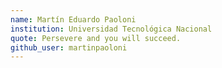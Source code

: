 ```yaml
---
name: Martín Eduardo Paoloni
institution: Universidad Tecnológica Nacional
quote: Persevere and you will succeed.
github_user: martinpaoloni
---
```


